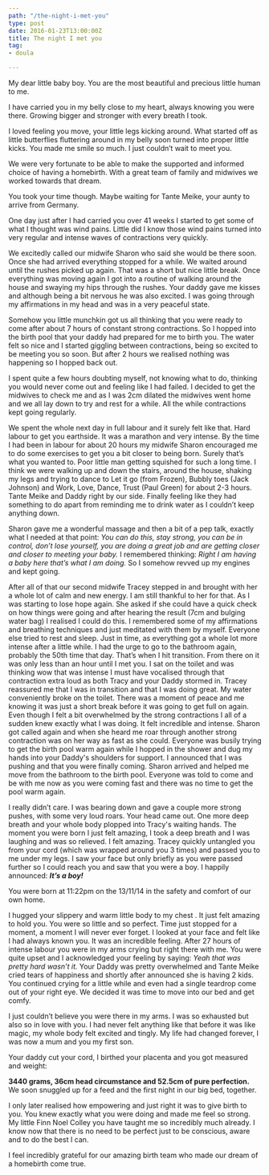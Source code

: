 ```yaml
---
path: "/the-night-i-met-you"
type: post
date: 2016-01-23T13:00:00Z
title: The night I met you
tag:
- doula

---
```

My dear little baby boy. You are the most beautiful and precious little human to me.

I have carried you in my belly close to my heart, always knowing you were there. Growing bigger and stronger with every breath I took.

I loved feeling you move, your little legs kicking around. What started off as little butterflies fluttering around in my belly soon turned into proper little kicks. You made me smile so much. I just couldn’t wait to meet you.

We were very fortunate to be able to make the supported and informed choice of having a homebirth. With a great team of family and midwives we worked towards that dream.

You took your time though. Maybe waiting for Tante Meike, your aunty to arrive from Germany.

One day just after I had carried you over 41 weeks I started to get some of what I thought was wind pains. Little did I know those wind pains turned into very regular and intense waves of contractions very quickly.

We excitedly called our midwife Sharon who said she would be there soon. Once she had arrived everything stopped for a while. We waited around until the rushes picked up again. That was a short but nice little break. Once everything was moving again I got into a routine of walking around the house and swaying my hips through the rushes. Your daddy gave me kisses and although being a bit nervous he was also excited. I was going through my affirmations in my head and was in a very peaceful state.

Somehow you little munchkin got us all thinking that you were ready to come after about 7 hours of constant strong contractions. So I hopped into the birth pool that your daddy had prepared for me to birth you. The water felt so nice and I started giggling between contractions, being so excited to be meeting you so soon. But after 2 hours we realised nothing was happening so I hopped back out.

I spent quite a few hours doubting myself, not knowing what to do, thinking you would never come out and feeling like I had failed. I decided to get the midwives to check me and as I was 2cm dilated the midwives went home and we all lay down to try and rest for a while. All the while contractions kept going regularly.

We spent the whole next day in full labour and it surely felt like that. Hard labour to get you earthside. It was a marathon and very intense. By the time I had been in labour for about 20 hours my midwife Sharon encouraged me to do some exercises to get you a bit closer to being born. Surely that’s what you wanted to. Poor little man getting squished for such a long time. I think we were walking up and down the stairs, around the house, shaking my legs and trying to dance to Let it go (from Frozen), Bubbly toes (Jack Johnson) and Work, Love, Dance, Trust (Paul Green) for about 2-3 hours. Tante Meike and Daddy right by our side. Finally feeling like they had something to do apart from reminding me to drink water as I couldn’t keep anything down.

Sharon gave me a wonderful massage and then a bit of a pep talk, exactly what I needed at that point: _You can do this, stay strong, you can be in control, don’t lose yourself, you are doing a great job and are getting closer and closer to meeting your baby._ I remembered thinking: _Right I am having a baby here that’s what I am doing._ So I somehow revved up my engines and kept going.

After all of that our second midwife Tracey stepped in and brought with her a whole lot of calm and new energy. I am still thankful to her for that. As I was starting to lose hope again. She asked if she could have a quick check on how things were going and after hearing the result (7cm and bulging water bag) I realised I could do this. I remembered some of my affirmations and breathing techniques and just meditated with them by myself. Everyone else tried to rest and sleep. Just in time, as everything got a whole lot more intense after a little while. I had the urge to go to the bathroom again, probably the 50th time that day. That’s when I hit transition. From there on it was only less than an hour until I met you. I sat on the toilet and was thinking wow that was intense I must have vocalised through that contraction extra loud as both Tracy and your Daddy stormed in. Tracey reassured me that I was in transition and that I was doing great. My water conveniently broke on the toilet. There was a moment of peace and me knowing it was just a short break before it was going to get full on again. Even though I felt a bit overwhelmed by the strong contractions I all of a sudden knew exactly what I was doing. It felt incredible and intense. Sharon got called again and when she heard me roar through another strong contraction was on her way as fast as she could. Everyone was busily trying to get the birth pool warm again while I hopped in the shower and dug my hands into your Daddy's shoulders for support. I announced that I was pushing and that you were finally coming. Sharon arrived and helped me move from the bathroom to the birth pool. Everyone was told to come and be with me now as you were coming fast and there was no time to get the pool warm again.

I really didn’t care. I was bearing down and gave a couple more strong pushes, with some very loud roars. Your head came out. One more deep breath and your whole body plopped into Tracy's waiting hands. The moment you were born I just felt amazing, I took a deep breath and I was laughing and was so relieved. I felt amazing. Tracey quickly untangled you from your cord (which was wrapped around you 3 times) and passed you to me under my legs. I saw your face but only briefly as you were passed further so I could reach you and saw that you were a boy. I happily announced: **_It’s a boy!_**

You were born at 11:22pm on the 13/11/14 in the safety and comfort of our own home.

I hugged your slippery and warm little body to my chest . It just felt amazing to hold you. You were so little and so perfect. Time just stopped for a moment, a moment I will never ever forget. I looked at your face and felt like I had always known you. It was an incredible feeling. After 27 hours of intense labour you were in my arms crying but right there with me. You were quite upset and I acknowledged your feeling by saying: _Yeah that was pretty hard wasn’t it._ Your Daddy was pretty overwhelmed and Tante Meike cried tears of happiness and shortly after announced she is having 2 kids. You continued crying for a little while and even had a single teardrop come out of your right eye. We decided it was time to move into our bed and get comfy.

I just couldn’t believe you were there in my arms. I was so exhausted but also so in love with you. I had never felt anything like that before it was like magic, my whole body felt excited and tingly. My life had changed forever, I was now a mum and you my first son.

Your daddy cut your cord, I birthed your placenta and you got measured and weight:

**3440 grams, 36cm head circumstance and 52.5cm of pure perfection.** We soon snuggled up for a feed and the first night in our big bed, together.

I only later realised how empowering and just right it was to give birth to you. You knew exactly what you were doing and made me feel so strong. My little Finn Noel Colley you have taught me so incredibly much already. I know now that there is no need to be perfect just to be conscious, aware and to do the best I can.

I feel incredibly grateful for our amazing birth team who made our dream of a homebirth come true.